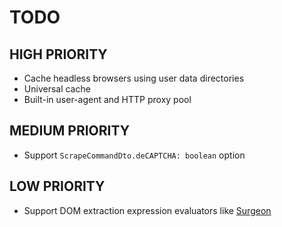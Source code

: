 # TODO

## HIGH PRIORITY

- Cache headless browsers using user data directories
- Universal cache
- Built-in user-agent and HTTP proxy pool

## MEDIUM PRIORITY

- Support `ScrapeCommandDto.deCAPTCHA: boolean` option

## LOW PRIORITY

- Support DOM extraction expression evaluators like [Surgeon](https://github.com/gajus/surgeon)
